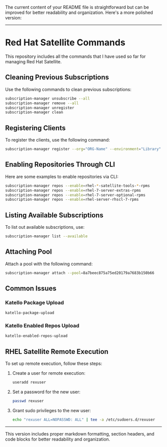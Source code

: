 The current content of your README file is straightforward but can be improved for better readability and organization. Here's a more polished version:

---

# Red Hat Satellite Commands

This repository includes all the commands that I have used so far for managing Red Hat Satellite.

## Cleaning Previous Subscriptions

Use the following commands to clean previous subscriptions:

```sh
subscription-manager unsubscribe --all
subscription-manager remove --all
subscription-manager unregister
subscription-manager clean
```

## Registering Clients

To register the clients, use the following command:

```sh
subscription-manager register --org="ORG-Name" --environment="Library" --force
```

## Enabling Repositories Through CLI

Here are some examples to enable repositories via CLI:

```sh
subscription-manager repos --enable=rhel-*-satellite-tools-*-rpms
subscription-manager repos --enable=rhel-7-server-extras-rpms
subscription-manager repos --enable=rhel-7-server-optional-rpms
subscription-manager repos --enable=rhel-server-rhscl-7-rpms
```

## Listing Available Subscriptions

To list out available subscriptions, use:

```sh
subscription-manager list --available
```

## Attaching Pool

Attach a pool with the following command:

```sh
subscription-manager attach --pool=8a7beec875a75ed20179a7683b150b66
```

## Common Issues

### Katello Package Upload

```sh
katello-package-upload
```

### Katello Enabled Repos Upload

```sh
katello-enabled-repos-upload
```

## RHEL Satellite Remote Execution

To set up remote execution, follow these steps:

1. Create a user for remote execution:

    ```sh
    useradd rexuser
    ```

2. Set a password for the new user:

    ```sh
    passwd rexuser
    ```

3. Grant sudo privileges to the new user:

    ```sh
    echo "rexuser ALL=NOPASSWD: ALL" | tee -a /etc/sudoers.d/rexuser
    ```

---

This version includes proper markdown formatting, section headers, and code blocks for better readability and organization.
